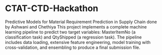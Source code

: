 # CTAT-CTD-Hackathon
Predictive Models for Material Requirement Prediction in Supply Chain done by Ashwani and Chethiya 
This project implements a complete machine learning pipeline to predict two target variables: MasterItemNo (a classification task) and QtyShipped (a regression task). The pipeline includes data loading, extensive feature engineering, model training with cross-validation, and ensembling to produce a final submission file.
